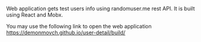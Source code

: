 Web application gets test users info using randomuser.me rest API. It is built using React and Mobx.

You may use the following link to open the web application https://demonmovch.github.io/user-detail/build/
